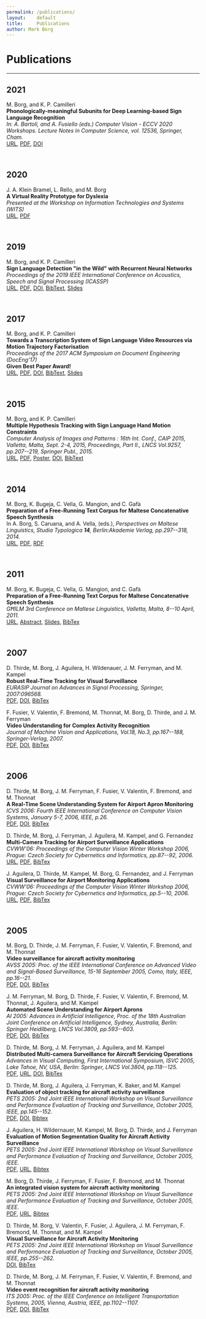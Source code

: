 ```yaml
---
permalink: /publications/
layout:    default
title:     Publications
author: Mark Borg
---
```


# Publications
------------------


## 2021

M. Borg, and K. P. Camilleri <br />
**Phonologically-meaningful Subunits for Deep Learning-based Sign Language Recognition** <br />
*In: A. Bartoli, and A. Fusiello (eds.) Computer Vision - ECCV 2020 Workshops. Lecture Notes in Computer Science, vol. 12536, Springer, Cham.* <br />
[URL](https://link.springer.com/chapter/10.1007/978-3-030-66096-3_15), [PDF](https://slrtp.com/papers/full_papers/SLRTP.FP.02.012.paper.pdf), [DOI](https://doi.org/10.1007/978-3-030-66096-3_15)

<br />

## 2020

J. A. Klein Bramel, L. Rello, and M. Borg <br />
**A Virtual Reality Prototype for Dyslexia** <br />
*Presented at the Workshop on Information Technologies and Systems (WITS)* <br />
[URL](http://witsconf.org/wits2020-program-schedule/), [PDF](/papers/WITS2020.pdf)

<br />

## 2019

M. Borg, and K. P. Camilleri <br />
**Sign Language Detection "in the Wild" with Recurrent Neural Networks** <br />
*Proceedings of the 2019 IEEE International Conference on Acoustics, Speech and Signal Processing (ICASSP)* <br />
[URL](https://ieeexplore.ieee.org/document/8683257), [PDF](/papers/icassp_mb.pdf), [DOI](https://doi.org/10.1109/ICASSP.2019.8683257), [BibText](/papers/icassp_mb.bib), [Slides](/papers/icassp_mb_slides.pdf)

<br />

## 2017

M. Borg, and K. P. Camilleri <br />
**Towards a Transcription System of Sign Language Video Resources via Motion Trajectory Factorisation** <br />
*Proceedings of the 2017 ACM Symposium on Document Engineering (DocEng'17)* <br /> 
**Given Best Paper Award!** <br />
[URL](http://doi.acm.org/10.1145/3103010.3103020), [PDF](http://dl.acm.org/ft_gateway.cfm?id=3103020&ftid=1902572&dwn=1&CFID=983718100&CFTOKEN=86045509), [DOI](https://doi.org/10.1145/3103010.3103020), [BibText](/papers/DocEng2017.bib), [Slides](/papers/DocEng2017_presentation.pdf)

<br />

## 2015

M. Borg, and K. P. Camilleri <br />
**Multiple Hypothesis Tracking with Sign Language Hand Motion Constraints** <br />
*Computer Analysis of Images and Patterns : 16th Int. Conf., CAIP 2015, Valletta, Malta, Sept. 2-4, 2015, Proceedings, Part II., LNCS Vol.9257, pp.207--219, Springer Publ., 2015.* <br />
[URL](http://link.springer.com/chapter/10.1007%2F978-3-319-23117-4_18), [PDF](/papers/CAIP2015.pdf), [Poster](/papers/CAIP2015poster.pdf), [DOI](https://doi.org/10.1007/978-3-319-23117-4_18), [BibText](/papers/CAIP2015.bib)

<br />

## 2014

M. Borg, K. Bugeja, C. Vella, G. Mangion, and C. Gafà <br />
**Preparation of a Free-Running Text Corpus for Maltese Concatenative Speech Synthesis** <br />
In A. Borg, S. Caruana, and A. Vella, (eds.), *Perspectives on Maltese Linguistics, Studia Typologica **14**, Berlin:Akademie Verlag, pp.297--318, 2014.* <br />
[URL](http://d-nb.info/1036108597), [PDF](/papers/BorgEtAl2013.pdf), [RDF](/papers/1036108597_bibframe.rdf)

<br />

## 2011

M. Borg, K. Bugeja, C. Vella, G. Mangion, and C. Gafà <br />
**Preparation of a Free-Running Text Corpus for Maltese Concatenative Speech Synthesis** <br />
*GĦILM 3rd Conference on Maltese Linguistics, Valletta, Malta, 8--10 April, 2011.* <br />
[URL](http://www.um.edu.mt/linguistics/lingwistika2011/conference_programme), [Abstract](http://www.um.edu.mt/__data/assets/pdf_file/0013/121423/borgBugejaVellaMangionGafa.pdf), [Slides](https://www.um.edu.mt/__data/assets/pdf_file/0011/123986/borgEtAl.pdf), [BibTex](/papers/GHILM2011.bib)

<br />

## 2007

D. Thirde, M. Borg, J. Aguilera, H. Wildenauer, J. M. Ferryman, and M. Kampel <br />
**Robust Real-Time Tracking for Visual Surveillance** <br />
*EURASIP Journal on Advances in Signal Processing, Springer, 2007:096568.* <br />
[PDF](http://asp.eurasipjournals.springeropen.com/track/pdf/10.1155/2007/96568), [DOI](http://dx.doi.org/10.1155/2007/96568), [BibTex](/papers/EURASIP2007.bib)


F. Fusier, V. Valentin, F. Bremond, M. Thonnat, M. Borg, D. Thirde, and J. M. Ferryman <br />
**Video Understanding for Complex Activity Recognition** <br />
*Journal of Machine Vision and Applications, Vol.18, No.3, pp.167--188, Springer-Verlag, 2007.* <br />
[PDF](/papers/MVA2007.pdf), [DOI](http://dx.doi.org/10.1007/s00138-006-0054-y), [BibTex](/papers/MVA2007.bib)

<br />

## 2006

D. Thirde, M. Borg, J. M. Ferryman, F. Fusier, V. Valentin, F. Bremond, and M. Thonnat <br />
**A Real-Time Scene Understanding System for Airport Apron Monitoring** <br />
*ICVS 2006: Fourth IEEE International Conference on Computer Vision Systems, January 5-7, 2006, IEEE, p.26.* <br />
[PDF](/papers/ICVS2006.pdf), [DOI](http://doi.ieeecomputersociety.org/10.1109/ICVS.2006.7), [BibTex](/papers/ICVS2006.bib)


D. Thirde, M. Borg, J. Ferryman, J. Aguilera, M. Kampel, and G. Fernandez <br />
**Multi-Camera Tracking for Airport Surveillance Applications** <br />
*CVWW'06: Proceedings of the Computer Vision Winter Workshop 2006, Prague: Czech Society for Cybernetics and Informatics, pp.87--92, 2006.* <br />
[URL](http://cmp.felk.cvut.cz/cvww2006/), [PDF](http://cmp.felk.cvut.cz/cvww2006/papers/39/39.pdf), [BibTex](/papers/CVWW2006a.bib)


J. Aguilera, D. Thirde, M. Kampel, M. Borg, G. Fernandez, and J. Ferryman <br />
**Visual Surveillance for Airport Monitoring Applications** <br />
*CVWW'06: Proceedings of the Computer Vision Winter Workshop 2006, Prague: Czech Society for Cybernetics and Informatics, pp.5--10, 2006.* <br />
[URL](http://cmp.felk.cvut.cz/cvww2006/), [PDF](http://cmp.felk.cvut.cz/cvww2006/papers/24/24.pdf), [BibTex](/papers/CVWW2006b.bib)

<br />

## 2005

M. Borg, D. Thirde, J. M. Ferryman, F. Fusier, V. Valentin, F. Bremond, and M. Thonnat <br />
**Video surveillance for aircraft activity monitoring** <br />
*AVSS 2005: Proc. of the IEEE International Conference on Advanced Video and Signal-Based Surveillance, 15-16 September 2005, Como, Italy, IEEE, pp.16--21.* <br />
[PDF](/papers/AVSS2005.pdf), [DOI](http://dx.doi.org/10.1109/AVSS.2005.1577236), [BibTex](/papers/AVSS2005.bib)


J. M. Ferryman, M. Borg, D. Thirde, F. Fusier, V. Valentin, F. Bremond, M. Thonnat, J. Aguilera, and M. Kampel <br />
**Automated Scene Understanding for Airport Aprons** <br />
*AI 2005: Advances in Artificial Intelligence, Proc. of the 18th Australian Joint Conference on Artificial Intelligence, Sydney, Australia, Berlin: Springer Heidilberg, LNCS Vol.3809, pp.593--603.* <br />
[PDF](/papers/AI2005.pdf), [DOI](http://dx.doi.org/10.1007/11589990_62), [BibTex](/papers/AI2005.bib)


D. Thirde, M. Borg, J. M. Ferryman, J. Aguilera, and M. Kampel <br />
**Distributed Multi-camera Surveillance for Aircraft Servicing Operations** <br />
*Advances in Visual Computing, First International Symposium, ISVC 2005, Lake Tahoe, NV, USA, Berlin: Springer, LNCS Vol.3804, pp.118--125.* <br />
[PDF](/papers/ISVC2005.pdf), [URL](http://www.isvc.net/05/), [DOI](http://dx.doi.org/10.1007/11595755_15), [BibTex](/papers/ISVC2005.bib)


D. Thirde, M. Borg, J. Aguilera, J. Ferryman, K. Baker, and M. Kampel <br /> 
**Evaluation of object tracking for aircraft activity surveillance** <br />
*PETS 2005: 2nd Joint IEEE International Workshop on Visual Surveillance and Performance Evaluation of Tracking and Surveillance, October 2005, IEEE, pp.145--152.* <br /> 
[PDF](/papers/VS-PETS2005Thirde.pdf), [DOI](http://dx.doi.org/10.1109/VSPETS.2005.1570909), [Bibtex](/papers/PETS2005a.bib)


J. Aguilera, H. Wildernauer, M. Kampel, M. Borg, D. Thirde, and J. Ferryman <br />
**Evaluation of Motion Segmentation Quality for Aircraft Activity Surveillance** <br />
*PETS 2005: 2nd Joint IEEE International Workshop on Visual Surveillance and Performance Evaluation of Tracking and Surveillance, October 2005, IEEE.* <br />
[PDF](/papers/VS-PETS2005Aguilera.pdf), [URL](http://ieeexplore.ieee.org/xpl/articleDetails.jsp?arnumber=1570928), [Bibtex](/papers/VS-PETS2005Aguilera.bib)


M. Borg, D. Thirde, J. Ferryman, F. Fusier, F. Bremond, and M. Thonnat <br />
**An integrated vision system for aircraft activity monitoring** <br />
*PETS 2005: 2nd Joint IEEE International Workshop on Visual Surveillance and Performance Evaluation of Tracking and Surveillance, October 2005, IEEE.* <br />
[PDF](http://citeseerx.ist.psu.edu/viewdoc/download;jsessionid=6750DE65DC37A6AD24C01275D2132FAD?doi=10.1.1.164.8558&rep=rep1&type=pdf), [URL](http://citeseerx.ist.psu.edu/viewdoc/summary?doi=10.1.1.164.8558), [Bibtex](/papers/VS-PETS2005Borg.bib)


D. Thirde, M. Borg, V. Valentin, F. Fusier, J. Aguilera, J. M. Ferryman, F. Bremond, M. Thonnat, and M. Kampel <br />
**Visual Surveillance for Aircraft Activity Monitoring** <br />
*PETS 2005: 2nd Joint IEEE International Workshop on Visual Surveillance and Performance Evaluation of Tracking and Surveillance, October 2005, IEEE, pp.255--262.* <br />
[DOI](http://dx.doi.org/10.1109/VSPETS.2005.1570923), [BibTex](/papers/PETS2005Thirde.bib)


D. Thirde, M. Borg, J. M. Ferryman, F. Fusier, V. Valentin, F. Bremond, and M. Thonnat <br />
**Video event recognition for aircraft activity monitoring** <br />
*ITS 2005: Proc. of the IEEE Conference on Intelligent Transportation Systems, 2005, Vienna, Austria, IEEE, pp.1102--1107.* <br />
[PDF](/papers/ITS05.pdf), [DOI](http://dx.doi.org/10.1109/ITSC.2005.1520205), [BibTex](/papers/ITS05.bib)





